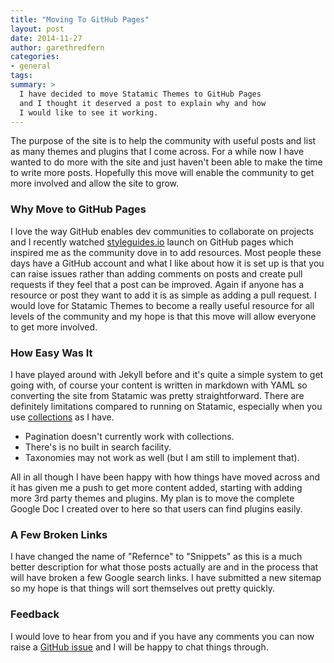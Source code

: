 ```yaml
---
title: "Moving To GitHub Pages"
layout: post
date: 2014-11-27
author: garethredfern
categories:
- general
tags:
summary: >
  I have decided to move Statamic Themes to GitHub Pages
  and I thought it deserved a post to explain why and how
  I would like to see it working.
---
```

The purpose of the site is to help the community with useful posts and list as many themes and plugins that I come across. For a while now I have wanted to do more with the site and just haven't been able to make the time to write more posts. Hopefully this move will enable the community to get more involved and allow the site to grow.

### Why Move to GitHub Pages
I love the way GitHub enables dev communities to collaborate on projects and I recently watched [styleguides.io](http://styleguides.io) launch on GitHub pages which inspired me as the community dove in to add resources. Most people these days have a GitHub account and what I like about how it is set up is that you can raise issues rather than adding comments on posts and create pull requests if they feel that a post can be improved. Again if anyone has a resource or post they want to add it is as simple as adding a pull request. I would love for Statamic Themes to become a really useful resource for all levels of the community and my hope is that this move will allow everyone to get more involved.

### How Easy Was It
I have played around with Jekyll before and it's quite a simple system to get going with, of course your content is written in markdown with YAML so converting the site from Statamic was pretty straightforward. There are definitely limitations compared to running on Statamic, especially when you use [collections](http://jekyllrb.com/docs/collections/) as I have.

- Pagination doesn't currently work with collections.
- There's is no built in search facility.
- Taxonomies may not work as well (but I am still to implement that).

All in all though I have been happy with how things have moved across and it has given me a push to get more content added, starting with adding more 3rd party themes and plugins. My plan is to move the complete Google Doc I created over to here so that users can find plugins easily.

### A Few Broken Links
I have changed the name of "Refernce" to "Snippets" as this is a much better description for what those posts actually are and in the process that will have broken a few Google search links. I have submitted a new sitemap so my hope is that things will sort themselves out pretty quickly.

### Feedback
I would love to hear from you and if you have any comments you can now raise a [GitHub issue](https://github.com/statamicthemes/statamicthemes.github.io/issues) and I will be happy to chat things through.
